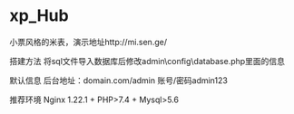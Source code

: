 # xp_Hub
小票风格的米表，演示地址http://mi.sen.ge/

搭建方法
将sql文件导入数据库后修改admin\config\database.php里面的信息

默认信息
后台地址：domain.com/admin 账号/密码admin123

推荐环境
Nginx 1.22.1 + PHP>7.4 + Mysql>5.6
